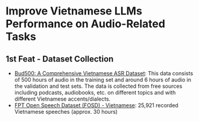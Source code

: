 # Improve Vietnamese LLMs Performance on Audio-Related Tasks

## 1st Feat - Dataset Collection
- [Bud500: A Comprehensive Vietnamese ASR Dataset](https://huggingface.co/datasets/linhtran92/viet_bud500): This data consists of 500 hours of audio in the training set and around 6 hours of audio in the validation and test sets. The data is collected from free sources including podcasts, audiobooks, etc. on different topics and with different Vietnamese accents/dialects.
- [FPT Open Speech Dataset (FOSD) - Vietnamese](https://data.mendeley.com/datasets/k9sxg2twv4/4): 25,921 recorded Vietnamese speeches (approx. 30 hours)

